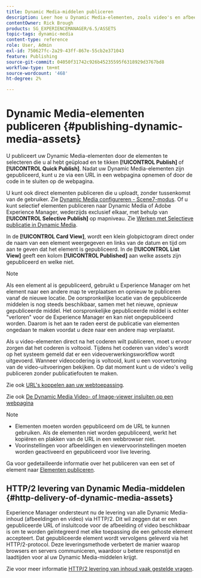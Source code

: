 ```yaml
---
title: Dynamic Media-middelen publiceren
description: Leer hoe u Dynamic Media-elementen, zoals video's en afbeeldingen, publiceert, inclusief de HTTP/2-levering van dergelijke elementen.
contentOwner: Rick Brough
products: SG_EXPERIENCEMANAGER/6.5/ASSETS
topic-tags: dynamic-media
content-type: reference
role: User, Admin
exl-id: 750627fc-2a29-43ff-867e-55cb2e371043
feature: Publishing
source-git-commit: 04050f31742c926b45235595f6318929d3767bd8
workflow-type: tm+mt
source-wordcount: '468'
ht-degree: 2%

---
```


# Dynamic Media-elementen publiceren {#publishing-dynamic-media-assets}

U publiceert uw Dynamic Media-elementen door de elementen te selecteren die u al hebt geüpload en te tikken **[!UICONTROL Publish]** of **[!UICONTROL Quick Publish]**. Nadat uw Dynamic Media-elementen zijn gepubliceerd, kunt u ze via een URL in een webpagina opnemen of door de code in te sluiten op de webpagina.

U kunt ook direct elementen publiceren die u uploadt, zonder tussenkomst van de gebruiker. Zie [Dynamic Media configureren - Scene7-modus](config-dms7.md).
Of u kunt selectief elementen publiceren naar Dynamic Media of Adobe Experience Manager, wederzijds exclusief elkaar, met behulp van **[!UICONTROL Selective Publish]** op mapniveau. Zie [Werken met Selectieve publicatie in Dynamic Media](/help/assets/selective-publishing.md).

In de **[!UICONTROL Card View]**, wordt een klein globpictogram direct onder de naam van een element weergegeven en links van de datum en tijd om aan te geven dat het element is gepubliceerd. In de **[!UICONTROL List View]** geeft een kolom **[!UICONTROL Published]** aan welke assets zijn gepubliceerd en welke niet.

>[!NOTE]
>
>Als een element al is gepubliceerd, gebruikt u Experience Manager om het element naar een andere map te verplaatsen en opnieuw te publiceren vanaf de nieuwe locatie. De oorspronkelijke locatie van de gepubliceerde middelen is nog steeds beschikbaar, samen met het nieuwe, opnieuw gepubliceerde middel. Het oorspronkelijke gepubliceerde middel is echter &quot;verloren&quot; voor de Experience Manager en kan niet ongepubliceerd worden. Daarom is het aan te raden eerst de publicatie van elementen ongedaan te maken voordat u deze naar een andere map verplaatst.

Als u video-elementen direct na het coderen wilt publiceren, moet u ervoor zorgen dat het coderen is voltooid. Tijdens het coderen van video&#39;s wordt op het systeem gemeld dat er een videoverwerkingsworkflow wordt uitgevoerd. Wanneer videocodering is voltooid, kunt u een voorvertoning van de video-uitvoeringen bekijken. Op dat moment kunt u de video&#39;s veilig publiceren zonder publicatiefouten te maken.

Zie ook [URL&#39;s koppelen aan uw webtoepassing](linking-urls-to-yourwebapplication.md).

Zie ook [De Dynamic Media Video- of Image-viewer insluiten op een webpagina](embed-code.md)

>[!NOTE]
>
>* Elementen moeten worden gepubliceerd om de URL te kunnen gebruiken. Als de elementen niet worden gepubliceerd, werkt het kopiëren en plakken van de URL in een webbrowser niet.
>* Voorinstellingen voor afbeeldingen en viewervoorinstellingen moeten worden geactiveerd en gepubliceerd voor live levering.
>

Ga voor gedetailleerde informatie over het publiceren van een set of element naar [Elementen publiceren](manage-assets.md).

## HTTP/2 levering van Dynamic Media-middelen {#http-delivery-of-dynamic-media-assets}

Experience Manager ondersteunt nu de levering van alle Dynamic Media-inhoud (afbeeldingen en video) via HTTP/2. Dit wil zeggen dat er een gepubliceerde URL of insluitcode voor de afbeelding of video beschikbaar is om te worden geïntegreerd met elke toepassing die een gehoste element accepteert. Dat gepubliceerde element wordt vervolgens geleverd via het HTTP/2-protocol. Deze leveringsmethode verbetert de manier waarop browsers en servers communiceren, waardoor u betere responstijd en laadtijden voor al uw Dynamic Media-middelen krijgt.

Zie voor meer informatie [HTTP/2 levering van inhoud vaak gestelde vragen](/help/sites-administering/scene7-http2faq.md).
